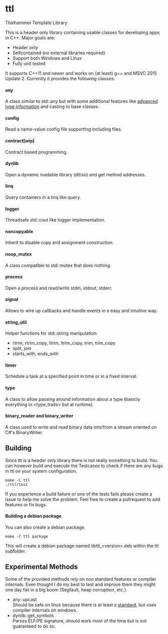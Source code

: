 # ttl
Thalhammer Template Library

This is a header only library containing usable classes for developing apps in C++.
Major goals are:
* Header only
* Selfcontained (no external libraries required)
* Support both Windows and Linux
* Fully unit tested

It supports C++11 and newer and works on (at least) g++ and MSVC 2015 Update 2.
Currently it provides the following classes:

#### any ####
A class similar to std::any but with some additional features like [advanced type information](#type) and casting to base classes.

#### config ####
Read a name-value config file supporting including files.

#### contract[wip] ####
Contract based programming.

#### dynlib ####
Open a dynamic loadable library (dll/so) and get method addresses.

#### linq ####
Query containers in a linq like query.

#### logger ####
Threadsafe std::cout like logger implementation.

#### noncopyable ####
Inherit to disable copy and assignment construction.

#### noop_mutex ####
A class compatible to std::mutex that does nothing.

#### process ####
Open a process and read/write stdin, stdout, stderr.

#### signal ####
Allows to wire up callbacks and handle events in a easy and intuitive way.

#### string_util ####
Helper functions for std::string manipulation:
* rtrim, rtrim_copy, ltrim, ltrim_copy, trim, trim_copy
* split, join
* starts_with, ends_with

#### timer ####
Schedule a task at a specified point in time or in a fixed interval.

#### type ####
A class to allow passing around information about a type (basicly everything in <type_traits> but at runtime).

#### binary_reader and binary_writer ####
A class used to write and read binary data into/from a stream oriented on C#'s BinaryWriter.

## Building ##

Since ttl is a header only library there is not really something to build.
You can however build and execute the Testcases to check if there are any bugs in ttl on your system configuration.
```
make -C ttl
./ttl/test
```
If you experience a build failure or one of the tests fails please create a issue to help me solve the problem.
Feel free to create a pullrequest to add features or fix bugs.
#### Building a debian package ####
You can also create a debian package.
```
make -C ttl package
```
This will create a debian package named libttl_\<version\>.deb within the ttl subfolder.

## Experimental Methods ##
Some of the provided methods rely on non standard features or compiler internals. Even thought I do my best to test and improve them they might one day fail in a big boom (Segfault, heap corruption, etc.).
* any::upcast<br>
  Should be safe on linux because there is at least a [standard](https://itanium-cxx-abi.github.io/cxx-abi/), but uses compiler internals on windows.
* dynlib::get_symbols<br>
  Parses ELF/PE signature, should work most of the time but is not guaranteed to do so.
  
  